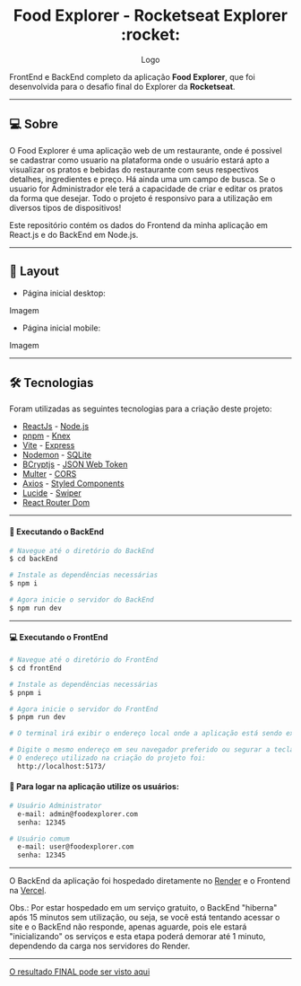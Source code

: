 <p align="center">
  <h1 align="center">Food Explorer - Rocketseat Explorer :rocket:</h1>
</p>

<p align="center">Logo</p>

FrontEnd e BackEnd completo da aplicação <strong>Food Explorer</strong>, que foi desenvolvida para o desafio final do Explorer da <strong>Rocketseat</strong>.

___

## 💻 Sobre
O Food Explorer é uma aplicação web de um restaurante, onde é possivel se cadastrar como usuario na plataforma onde o usuário estará apto a visualizar os pratos e bebidas do restaurante com seus respectivos detalhes, ingredientes e preço. Há ainda uma um campo de busca. Se o usuario for Administrador ele terá a capacidade de criar e editar os pratos da forma que desejar. Todo o projeto é responsivo para a utilização em diversos tipos de dispositivos!

Este repositório contém os dados do Frontend da minha aplicação em React.js e do BackEnd em Node.js.

___

## 🎨 Layout
 - Página inicial desktop:

Imagem
 
 - Página inicial mobile:

Imagem
___

## 🛠 Tecnologias

Foram utilizadas as seguintes tecnologias para a criação deste projeto:

- [ReactJs](https://reactjs.org) - [Node.js](https://nodejs.org/en/)
- [pnpm](https://pnpm.io/pt/) - [Knex](https://knexjs.org/)
- [Vite](https://vitejs.dev/) - [Express](https://expressjs.com)
- [Nodemon](https://nodemon.io/) - [SQLite](https://www.sqlite.org/index.html)
- [BCryptjs](https://www.npmjs.com/package/bcryptjs) - [JSON Web Token](https://www.npmjs.com/package/jsonwebtoken)
- [Multer](https://www.npmjs.com/package/multer) - [CORS](https://www.npmjs.com/package/cors)
- [Axios](https://www.npmjs.com/package/axios) - [Styled Components](https://styled-components.com/)
- [Lucide](https://lucide.dev/) - [Swiper](https://swiperjs.com/)
- [React Router Dom](https://react-icons.github.io/react-icons/)

___

#### 🚧 Executando o BackEnd
```bash
# Navegue até o diretório do BackEnd
$ cd backEnd

# Instale as dependências necessárias
$ npm i

# Agora inicie o servidor do BackEnd
$ npm run dev
```
___

#### 💻 Executando o FrontEnd
```bash
# Navegue até o diretório do FrontEnd
$ cd frontEnd

# Instale as dependências necessárias
$ pnpm i

# Agora inicie o servidor do FrontEnd
$ pnpm run dev

# O terminal irá exibir o endereço local onde a aplicação está sendo executada.

# Digite o mesmo endereço em seu navegador preferido ou segurar a tecla CTRL e clicar no link.
# O endereço utilizado na criação do projeto foi:
  http://localhost:5173/
```

#### 🔑 Para logar na aplicação utilize os usuários:

```bash
# Usuário Administrator
  e-mail: admin@foodexplorer.com
  senha: 12345

# Usuário comum
  e-mail: user@foodexplorer.com
  senha: 12345
```
___

O BackEnd da aplicação foi hospedado diretamente no [Render](https://render.com/) e o Frontend na [Vercel](https://vercel.com/).

Obs.: Por estar hospedado em um serviço gratuito, o BackEnd "hiberna" após 15 minutos sem utilização, ou seja, se você está tentando acessar o site e o BackEnd não responde, apenas aguarde, pois ele estará "inicializando" os serviços e esta etapa poderá demorar até 1 minuto, dependendo da carga nos servidores do Render.
___

[O resultado FINAL pode ser visto aqui](http://localhost:5173/)